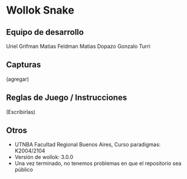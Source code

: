 # Wollok Snake

## Equipo de desarrollo

Uriel Grifman
Matias Feldman
Matias Dopazo
Gonzalo Turri

## Capturas

(agregar)

## Reglas de Juego / Instrucciones

(Escribirlas)


## Otros

- UTNBA Facultad Regional Buenos Aires,  Curso paradigmas: K2004/2104
- Versión de wollok: 3.0.0
- Una vez terminado, no tenemos problemas en que el repositorio sea público 
